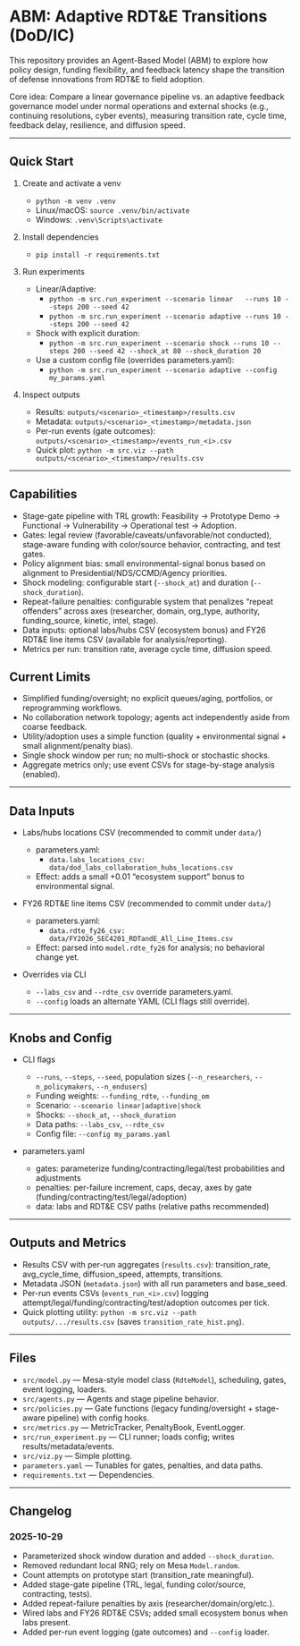 # ABM: Adaptive RDT&E Transitions (DoD/IC)

This repository provides an Agent-Based Model (ABM) to explore how policy design, funding flexibility, and feedback latency shape the transition of defense innovations from RDT&E to field adoption.

Core idea: Compare a linear governance pipeline vs. an adaptive feedback governance model under normal operations and external shocks (e.g., continuing resolutions, cyber events), measuring transition rate, cycle time, feedback delay, resilience, and diffusion speed.

---

## Quick Start

1. Create and activate a venv
   - `python -m venv .venv`
   - Linux/macOS: `source .venv/bin/activate`
   - Windows: `.venv\Scripts\activate`

2. Install dependencies
   - `pip install -r requirements.txt`

3. Run experiments
   - Linear/Adaptive:
     - `python -m src.run_experiment --scenario linear   --runs 10 --steps 200 --seed 42`
     - `python -m src.run_experiment --scenario adaptive --runs 10 --steps 200 --seed 42`
   - Shock with explicit duration:
     - `python -m src.run_experiment --scenario shock --runs 10 --steps 200 --seed 42 --shock_at 80 --shock_duration 20`
   - Use a custom config file (overrides parameters.yaml):
     - `python -m src.run_experiment --scenario adaptive --config my_params.yaml`

4. Inspect outputs
   - Results: `outputs/<scenario>_<timestamp>/results.csv`
   - Metadata: `outputs/<scenario>_<timestamp>/metadata.json`
   - Per-run events (gate outcomes): `outputs/<scenario>_<timestamp>/events_run_<i>.csv`
   - Quick plot: `python -m src.viz --path outputs/<scenario>_<timestamp>/results.csv`

---

## Capabilities

- Stage-gate pipeline with TRL growth: Feasibility → Prototype Demo → Functional → Vulnerability → Operational test → Adoption.
- Gates: legal review (favorable/caveats/unfavorable/not conducted), stage-aware funding with color/source behavior, contracting, and test gates.
- Policy alignment bias: small environmental-signal bonus based on alignment to Presidential/NDS/CCMD/Agency priorities.
- Shock modeling: configurable start (`--shock_at`) and duration (`--shock_duration`).
- Repeat-failure penalties: configurable system that penalizes “repeat offenders” across axes (researcher, domain, org_type, authority, funding_source, kinetic, intel, stage).
- Data inputs: optional labs/hubs CSV (ecosystem bonus) and FY26 RDT&E line items CSV (available for analysis/reporting).
- Metrics per run: transition rate, average cycle time, diffusion speed.

## Current Limits

- Simplified funding/oversight; no explicit queues/aging, portfolios, or reprogramming workflows.
- No collaboration network topology; agents act independently aside from coarse feedback.
- Utility/adoption uses a simple function (quality + environmental signal + small alignment/penalty bias).
- Single shock window per run; no multi-shock or stochastic shocks.
- Aggregate metrics only; use event CSVs for stage-by-stage analysis (enabled).

---

## Data Inputs

- Labs/hubs locations CSV (recommended to commit under `data/`)
  - parameters.yaml:
    - `data.labs_locations_csv: data/dod_labs_collaboration_hubs_locations.csv`
  - Effect: adds a small +0.01 “ecosystem support” bonus to environmental signal.

- FY26 RDT&E line items CSV (recommended to commit under `data/`)
  - parameters.yaml:
    - `data.rdte_fy26_csv: data/FY2026_SEC4201_RDTandE_All_Line_Items.csv`
  - Effect: parsed into `model.rdte_fy26` for analysis; no behavioral change yet.

- Overrides via CLI
  - `--labs_csv` and `--rdte_csv` override parameters.yaml.
  - `--config` loads an alternate YAML (CLI flags still override).

---

## Knobs and Config

- CLI flags
  - `--runs`, `--steps`, `--seed`, population sizes (`--n_researchers`, `--n_policymakers`, `--n_endusers`)
  - Funding weights: `--funding_rdte`, `--funding_om`
  - Scenario: `--scenario linear|adaptive|shock`
  - Shocks: `--shock_at`, `--shock_duration`
  - Data paths: `--labs_csv`, `--rdte_csv`
  - Config file: `--config my_params.yaml`

- parameters.yaml
  - gates: parameterize funding/contracting/legal/test probabilities and adjustments
  - penalties: per-failure increment, caps, decay, axes by gate (funding/contracting/test/legal/adoption)
  - data: labs and RDT&E CSV paths (relative paths recommended)

---

## Outputs and Metrics

- Results CSV with per-run aggregates (`results.csv`): transition_rate, avg_cycle_time, diffusion_speed, attempts, transitions.
- Metadata JSON (`metadata.json`) with all run parameters and base_seed.
- Per-run events CSVs (`events_run_<i>.csv`) logging attempt/legal/funding/contracting/test/adoption outcomes per tick.
- Quick plotting utility: `python -m src.viz --path outputs/.../results.csv` (saves `transition_rate_hist.png`).

---

## Files

- `src/model.py` — Mesa-style model class (`RdteModel`), scheduling, gates, event logging, loaders.
- `src/agents.py` — Agents and stage pipeline behavior.
- `src/policies.py` — Gate functions (legacy funding/oversight + stage-aware pipeline) with config hooks.
- `src/metrics.py` — MetricTracker, PenaltyBook, EventLogger.
- `src/run_experiment.py` — CLI runner; loads config; writes results/metadata/events.
- `src/viz.py` — Simple plotting.
- `parameters.yaml` — Tunables for gates, penalties, and data paths.
- `requirements.txt` — Dependencies.

---

## Changelog

### 2025-10-29

- Parameterized shock window duration and added `--shock_duration`.
- Removed redundant local RNG; rely on Mesa `Model.random`.
- Count attempts on prototype start (transition_rate meaningful).
- Added stage-gate pipeline (TRL, legal, funding color/source, contracting, tests).
- Added repeat-failure penalties by axis (researcher/domain/org/etc.).
- Wired labs and FY26 RDT&E CSVs; added small ecosystem bonus when labs present.
- Added per-run event logging (gate outcomes) and `--config` loader.

